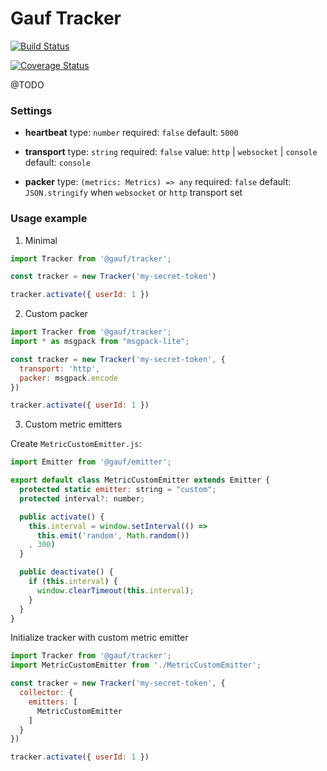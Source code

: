 Gauf Tracker
============
[![Build Status](https://travis-ci.com/open-antifraud/tracker.svg?branch=master)](https://travis-ci.com/open-antifraud/tracker)

[![Coverage Status](https://coveralls.io/repos/github/open-antifraud/tracker/badge.svg?branch=master)](https://coveralls.io/github/open-antifraud/tracker?branch=master)

@TODO

### Settings

* **heartbeat**
  type: `number`
  required: `false`
  default: `5000`

* **transport**
  type: `string`
  required: `false`
  value: `http` | `websocket` | `console`
  default: `console`

* **packer**
  type: `(metrics: Metrics) => any`
  required: `false`
  default: `JSON.stringify` when `websocket` or `http` transport set

### Usage example


1. Minimal

```javascript
import Tracker from '@gauf/tracker';

const tracker = new Tracker('my-secret-token')

tracker.activate({ userId: 1 })
```

2. Custom packer

```javascript
import Tracker from '@gauf/tracker';
import * as msgpack from "msgpack-lite";

const tracker = new Tracker('my-secret-token', {
  transport: 'http',
  packer: msgpack.encode
})

tracker.activate({ userId: 1 })
```

3. Custom metric emitters


Create `MetricCustomEmitter.js`:

```javascript
import Emitter from '@gauf/emitter';

export default class MetricCustomEmitter extends Emitter {
  protected static emitter: string = "custom";
  protected interval?: number;

  public activate() {
    this.interval = window.setInterval(() =>
      this.emit('random', Math.random())
    , 300)
  }

  public deactivate() {
    if (this.interval) {
      window.clearTimeout(this.interval);
    }
  }
}
```

Initialize tracker with custom metric emitter

```javascript
import Tracker from '@gauf/tracker';
import MetricCustomEmitter from './MetricCustomEmitter';

const tracker = new Tracker('my-secret-token', {
  collector: {
    emitters: [
      MetricCustomEmitter
    ]
  }
})

tracker.activate({ userId: 1 })
```
